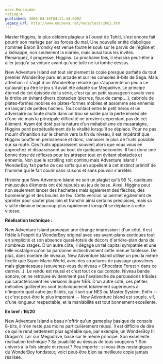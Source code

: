 ```yaml
---
user:Kenseiden
rating:4
published: 2008-04-16T04:21:44.000Z
legacy_url: http://www.emunova.net/veda/test/2662.htm
---
```

Master Higgins, le plus célèbre plagieur à l'ouest de Tahiti, s'est encore fait pourrir son mariage par les forces du mal. Une nouvelle entité diabolique nommée Baron Bronsky est venue foutre le souk sur le parvis de l'église et a kidnappé, non seulement la mariée, mais aussi tous les invités. Remarquez, il progresse, Higgins. La prochaine fois, il réussira peut-être à aller jusqu'à sa voiture avant qu'une tuile ne lui tombe dessus.  

  

New Adventure Island est tout simplement la copie presque parfaite du tout premier WonderBoy paru en arcade et sur les consoles 8-bits de Sega. Mais attention : il s'agit d'un WonderBoy relooké qui s'apparente un peu à ce qu'aurait pu être le jeu s'il avait été adapté sur Megadrive. Le principe éternel de cet épisode de la série, c'est qu'un petit sauvageon cavale vers la droite en évitant divers obstacles (pierres, feux de camp,...), cabriole de plates-formes mobiles en plates-formes mobiles et assomme ses ennemis en lançant de petites haches. Tout contact entre le petit héros et un adversaire ou toute chute dans un trou se solde par la perte immédiate d'une vie mais la principale difficulté ne provient cependant pas de cet élément. Ayant été doté par la nature d'un métabolisme de musaraigne, Higgins perd perpétuellement de la vitalité lorsqu'il se déplace. Pour ne pas mourir d'inanition sur le chemin vers la fin du niveau, il est impératif que Higgins bouffe en permanence et donc, ramasser le plus de fruits possible sur sa route. Ces fruits apparaissent souvent alors que vous vous en approchez et disparaissent au bout de quelques secondes. Il faut donc une bonne dose de réflexes pour les attraper tout en évitant obstacles et ennemis. Non que le scrolling soit continu mais Adventure Island / WonderBoy fait partie de ces softs qui en appellent à cet instinct primitif de l'homme qui le fait courir sans raisons et sans pouvoir s'arrêter.  

  

Histoire que New Adventure Island ne soit un plagiat qu'à 99 %, quelques minuscules éléments ont été rajoutés au jeu de base. Ainsi, Higgins peut non seulement lancer des hachettes mais également des flèches, des boomerangs et des boules de feu. Cette version lui permet également de sprinter pour sauter plus loin et franchir ainsi certains précipices, mais sa vitalité diminue beaucoup plus rapidement lorsqu'il se déplace à cette vitesse.  

  

**Réalisation technique :**  

New Adventure Island provoque une étrange impression : d'un côté, il est fidèle à l'esprit du WonderBoy original avec ses avant-plans exotiques tout en simplicité et son absence quasi-totale de décors d'arrière-plan dans de nombreux stages. D'un autre côte, il dégage un tel capital sympathie et une telle nostalgie qu'on lui pardonne instinctivement cette menue faiblesse. De plus, dans nombre de niveaux, New Adventure Island utilise un peu la même ficelle que Super Mario World, avec des structures de paysage grossières mais gigantesques (souvenez-vous du niveau « Chocolate Forest » dans ce dernier...). Le rendu est réussi et c'est tout ce qui compte. Niveau bande sonore, on ne retrouve évidemment pas l'avalanche de percussions tribales qui caractérisaient les versions Super NES. D'un autre côté, ces petites mélodies guillerettes sont techniquement totalement supérieures à n'importe quel autre jeu 8-bits, qu'il soit sur NES ou Master System. Enfin -- et c'est peut-être le plus important -- New Adventure Island est souple, vif, d'une longueur respectable, et la maniabilité est tout bonnement excellente.  

  

**En bref : 16/20**  

New Adventure Island a beau n'offrir qu'un gameplay basique de console 8-bits, il n'en reste pas moins particulièrement réussi. Il est difficile de dire ce qui le rend nettement plus agréable que, par exemple, un WonderBoy III Dragon's Lair sur Megadrive, basé sur le même principe. Son excellente réalisation technique ? Sa jouabilité au dessus de tous soupçons ? Son univers à la fois simple et réussi ? Peu importe : si vous êtes nostalgiques du WonderBoy fondateur, voici peut-être bien sa meilleure copie jamais réalisée.